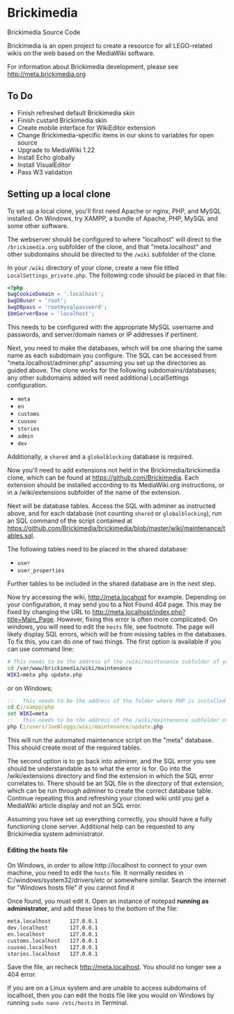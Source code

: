 Brickimedia
===========

Brickimedia Source Code

Brickimedia is an open project to create a resource for all LEGO-related wikis on the web based on the MediaWiki software.

For information about Brickimedia development, please see http://meta.brickimedia.org

To Do
----------
- Finish refreshed default Brickimedia skin
- Finish custard Brickimedia skin
- Create mobile interface for WikiEditor extension
- Change Brickimedia-specific items in our skins to variables for open source
- Upgrade to MediaWiki 1.22
- Install Echo globally
- Install VisualEditor
- Pass W3 validation


Setting up a local clone
----------
To set up a local clone, you'll first need Apache or nginx, PHP, and MySQL installed. On Windows, try XAMPP, a bundle of Apache, PHP, MySQL and some other software.

The webserver should be configured to where "localhost" will direct to the ```/brickimedia.org``` subfolder of the clone, and that "meta.localhost" and other subdomains should be directed to the ```/wiki``` subfolder of the clone.

In your ```/wiki``` directory of your clone, create a new file titled ```LocalSettings_private.php```. The following code should be placed in that file:
```php
<?php
$wgCookieDomain = '.localhost';
$wgDBuser = 'root';
$wgDBpass = 'rootmysqlpassword';
$bmServerBase = 'localhost';
```
This needs to be configured with the appropriate MySQL username and passwords, and server/domain names or IP addresses if pertinent.

Next, you need to make the databases, which will be one sharing the same name as each subdomain you configure. The SQL can be accessed from "meta.localhost/adminer.php" assuming you set up the directories as guided above. The clone works for the following subdomains/databases; any other subdomains added will need additional LocalSettings configuration.
- ```meta```
- ```en```
- ```customs```
- ```cuusoo```
- ```stories```
- ```admin```
- ```dev```

Additionally, a ```shared``` and a ```globalblocking``` database is required.

Now you'll need to add extensions not held in the Brickimedia/brickimedia clone, which can be found at https://github.com/Brickimedia. Each extension should be installed according to its MediaWiki.org instructions, or in a /wiki/extensions subfolder of the name of the extension.

Next will be database tables. Access the SQL with adminer as instructed above, and for each database (not counting ```shared``` or ```globalblocking```), run an SQL command of the script contained at https://github.com/Brickimedia/brickimedia/blob/master/wiki/maintenance/tables.sql.

The following tables need to be placed in the shared database:
- ```user```
- ```user_properties```

Further tables to be included in the shared database are in the next step.

Now try accessing the wiki, http://meta.locahost for example. Depending on your configuration, it may send you to a Not Found 404 page. This may be fixed by changing the URL to http://meta.localhost/index.php?title=Main_Page. However, fixing this error is often more complicated. On windows, you will need to edit the ```hosts``` file, see footnote. The page will likely display SQL errors, which will be from missing tables in the databases. To fix this, you can do one of two things. The first option is available if you can use command line:
```sh
# This needs to be the address of the /wiki/maintenance subfolder of your clone
cd /var/www/brickimedia/wiki/maintenance
WIKI=meta php update.php
```
or on Windows;
```bat
::   This needs to be the address of the folder where PHP is installed
cd C:/xampp/php
set WIKI=meta
::   This needs to be the address of the /wiki/maintenance subfolder of your clone
php C:/users/JoeBloggs/wiki/maintenance/update.php
```

This will run the automated maintenance script on the "meta" database. This should create most of the required tables.

The second option is to go back into adminer, and the SQL error you see should be understandable as to what the error is for. Go into the /wiki/extensions directory and find the extension in which the SQL error correlates to. There should be an SQL file in the directory of that extension, which can be run through adminer to create the correct database table. Continue repeating this and refreshing your cloned wiki until you get a MediaWiki article display and not an SQL error.

Assuming you have set up everything correctly, you should have a fully functioning clone server. Additional help can be requested to any Brickimedia system administrator.

#### Editing the hosts file ####

On Windows, in order to allow http://localhost to connect to your own machine, you need to edit the ```hosts``` file. It normally resides in C:/windows/system32/drivers/etc or somewhere similar. Search the internet for "Windows hosts file" if you cannot find it

Once found, you must edit it. Open an instance of notepad **running as administrator**, and add these lines to the bottom of the file:
```bat
meta.localhost      127.0.0.1
dev.localhost       127.0.0.1
en.localhost        127.0.0.1
customs.localhost   127.0.0.1
cuusoo.localhost    127.0.0.1
stories.localhost   127.0.0.1
````
Save the file, an recheck http://meta.localhost. You should no longer see a 404 error.

If you are on a Linux system and are unable to access subdomains of localhost, then you can edit the hosts file like you would on Windows by running ```sudo nano /etc/hosts``` in Terminal.

